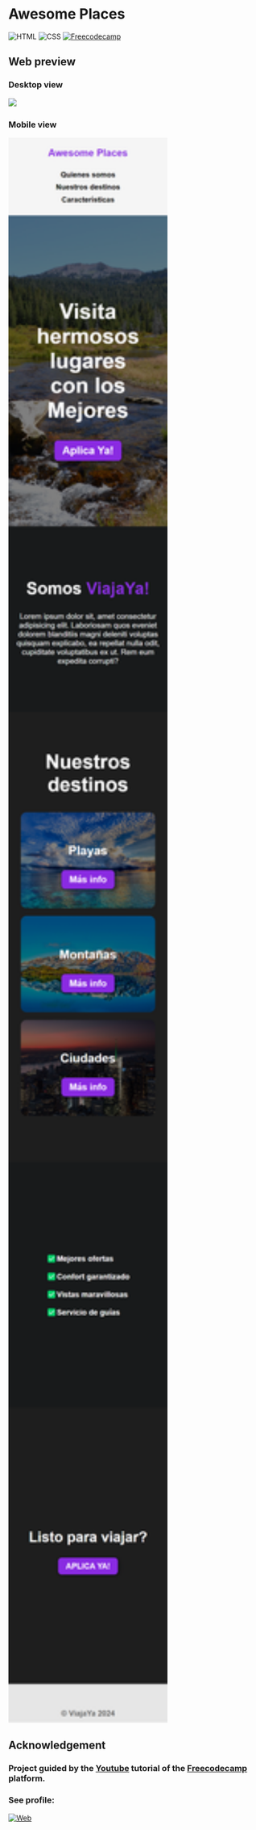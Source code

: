 # Awesome Places

![HTML](https://img.shields.io/badge/HTML-239120?style=for-the-badge&logo=html5&logoColor=white)
![CSS](https://img.shields.io/badge/CSS-239120?&style=for-the-badge&logo=css3&logoColor=white)
[![Freecodecamp](https://img.shields.io/badge/freecodecamp-27273D?style=for-the-badge&logo=freecodecamp&logoColor=white)](https://www.freecodecamp.org/)

## Web preview

### Desktop view

![](./media/desktopview.png)

### Mobile view
<img src="./media/mobileview.png" alt="drawing" height="3139px" />

## Acknowledgement

### Project guided by the [Youtube](https://youtu.be/VgHproadDD8) tutorial of the [Freecodecamp](https://www.freecodecamp.org/) platform.
### See profile:
[![Web](https://img.shields.io/badge/GitHub-DavidChoi-14a1f0?style=for-the-badge&logo=github&logoColor=white&labelColor=101010)](https://github.com/choidavid4)